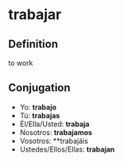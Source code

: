 # trabajar

## Definition
to work

## Conjugation

- Yo: **trabajo**
- Tú: **trabajas**
- Él/Ella/Usted: **trabaja**
- Nosotros: **trabajamos**
- Vosotros: **trabajáis
- Ustedes/Ellos/Ellas: **trabajan**